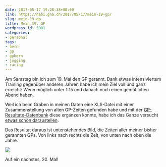 ```yaml
---
date: 2017-05-17 19:28:38+00:00
link: https://habi.gna.ch/2017/05/17/mein-19-gp/
slug: mein-19-gp
title: Mein 19. GP
wordpress_id: 5081
categories:
- personal
tags:
- bern
- gp
- gpbern
- jogging
- racing
---
```


Am Samstag bin ich zum 19. Mal den GP gerannt. Dank etwas intensiviertem Training gegenüber anderen Jahren habe ich mein Ziel voll und ganz erreicht: Wenn möglich unter 1:15 und danach noch einen gemütlichen Abend haben.

Weil ich beim Graben in meinen Daten eine XLS-Datei mit einer Zusammenstellung von alten GP-Zeiten gefunden habe und mit der [GP-Resultate-Datenbank](http://bern.mikatiming.de/) diese ergänzen konnte, habe ich das Ganze versucht [etwas schön darzustellen](https://github.com/habi/gp/blob/master/GP-Zeiten.ipynb).

Das Resultat daraus ist untenstehendes Bild, die Zeiten aller meiner bisher gerannten GPs.
Von links nach rechts die Zeit, von unten nach oben die Jahre.

![](https://habi.gna.ch/wp-content/uploads/2017/05/gp-1024x592.png)

Auf ein nächstes, 20. Mal!
